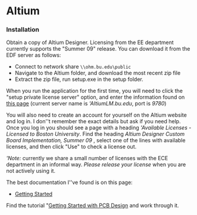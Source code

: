 # Altium
### Installation

Obtain a copy of Altium Designer.  Licensing from the EE department currently supports the "Summer 09" release.
You can download it from the EDF server as follows:

 * Connect to network share `\\ohm.bu.edu\public`
 * Navigate to the Altium folder, and download the most recent zip file
 * Extract the zip file, run setup.exe in the setup folder.

When you run the application for the first time, you will need to click the "setup private license server" option,
and enter the information found on [this page](http://collaborate.bu.edu/engit/SoftwareLicensing)
(current server name is *'AltiumLM.bu.edu*, port is *9780*)

You will also need to create an account for yourself on the Altium website and log in.  I don''t remember the
exact details but ask if you need help.  Once you log in you should see a page with a heading *'Available Licenses - Licensed to Boston University*.  Find the heading *Altium Designer Custom Board Implementation, Summer 09* , select one of the lines with available licenses, and then click "Use" to check a license out.

*'Note:* currently we share a small number of licenses with the ECE department in an informal way.  _Please release your license_ when you are not actively using it.

The best documentation I''ve found is on this page:

 * [Getting Started](http://wiki.altium.com/display/ADOH/Getting+Started+with+Altium+Designer)

Find the tutorial "[Getting Started with PCB Design](http://wiki.altium.com/display/ADOH/Tutorial+-+Getting+Started+with+PCB+Design)
and work through it.

